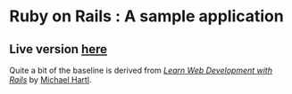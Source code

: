 # Ruby on Rails : A sample application
## Live version [here](https://still-anchorage-2414.herokuapp.com/)

Quite a bit of the baseline is derived from [*Learn Web Development with Rails*](http://www.railstutorial.org/) by [Michael Hartl](http://www.michaelhartl.com/).
